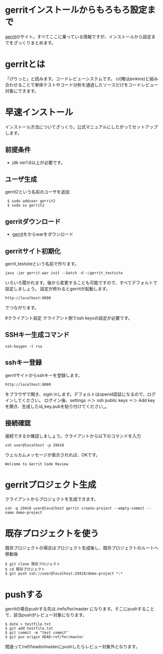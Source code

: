 # gerritインストールからもろもろ設定まで
[gerrit](http://code.google.com/p/gerrit/)のサイト。すべてここに乗っている情報ですが、インストールから設定までをざっくりまとめます。

# gerritとは
「げりっと」と読みます。コードレビューシステムです。 ci(俺はjenkins)と組み合わせることで単体テストやコード分析を通過したソースだけをコードレビュー対象にできます。

# 早速インストール
インストール方法についてざっくり。公式マニュアルにしたがってセットアップします。

## 前提条件
* jdk ver1.6以上が必要です。

## ユーザ生成
gerrit2という名前のユーザを追加

     $ sudo adduser gerrit2
     $ sudo su gerrit2

## gerritダウンロード
* [gerrit](http://code.google.com/p/gerrit/downloads/list)をからwarをダウンロード

## gerritサイト初期化
gerrit_testsiteという名前で作ります。

    java -jar gerrit.war init --batch -d ~/gerrit_testsite

いろいろ聞かれます。後から変更することも可能ですので、すべてデフォルトで設定しましょう。
設定が終わるとgerritが起動します。

    http://localhost:8080
    
でつながります。

#クライアント設定
クライアント側でssh keysの設定が必要です。

## SSHキー生成コマンド

    ssh-keygen -t rsa
    
## sshキー登録
gerritサイトからsshキーを登録します。

    http://localhost:8080
    
をブラウザで開き、sigin inします。デフォルトはopenid認証になるので、ログインしてください。
ログイン後、settings ＝＞ ssh public keys ＝＞ Add keyを開き、生成したid_key.pubを貼り付けてください_。

## 接続確認
接続できるか確認しましょう。クライアントから以下のコマンドを入力
    
    ssh user@localhost -p 29418 

ウェルカムメッセージが表示されれば、OKです。

    Welcome to Gerrit Code Review

# gerritプロジェクト生成
クライアントからプロジェクトを生成できます。

    ssh -p 29418 user@localhost gerrit create-project --empty-commit --name demo-project

# 既存プロジェクトを使う
既存プロジェクトの場合はプロジェクト生成後し、既存プロジェクトのルートへ移動後

	$ git clone 既存プロジェクト
	$ cd 既存プロジェクト
    $ git push ssh://user@localhost:29418/demo-project *:*

# pushする
gerritの場合pushする先は
    /refs/for/master
になります。そこにpushすることで、該当pushがレビュー対象になります。

    $ date > testfile.txt
    $ git add testfile.txt
    $ git commit -m "test commit"
    $ git pus origin HEAD:ref/for/master

間違って/ref/heads/masterにpushしたらレビュー対象外となります。
 